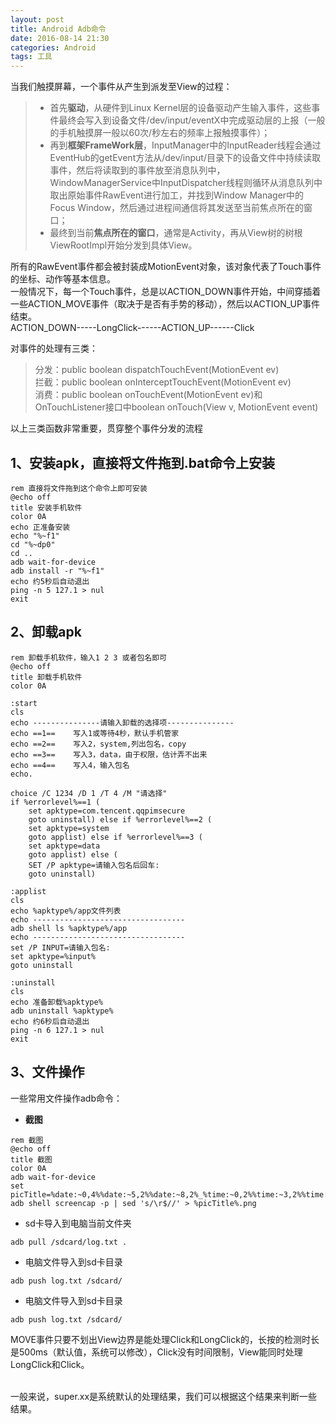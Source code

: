 ```yaml
---
layout: post
title: Android Adb命令
date: 2016-08-14 21:30
categories: Android
tags: 工具
---
```


当我们触摸屏幕，一个事件从产生到派发至View的过程：
>* 首先**驱动**，从硬件到Linux Kernel层的设备驱动产生输入事件，这些事件最终会写入到设备文件/dev/input/eventX中完成驱动层的上报（一般的手机触摸屏一般以60次/秒左右的频率上报触摸事件）；   
>* 再到**框架FrameWork层**，InputManager中的InputReader线程会通过EventHub的getEvent方法从/dev/input/目录下的设备文件中持续读取事件，然后将读取到的事件放至消息队列中，WindowManagerService中InputDispatcher线程则循环从消息队列中取出原始事件RawEvent进行加工，并找到Window Manager中的Focus Window，然后通过进程间通信将其发送至当前焦点所在的窗口；
>* 最终到当前**焦点所在的窗口**，通常是Activity，再从View树的树根ViewRootImpl开始分发到具体View。

所有的RawEvent事件都会被封装成MotionEvent对象，该对象代表了Touch事件的坐标、动作等基本信息。  
一般情况下，每一个Touch事件，总是以ACTION_DOWN事件开始，中间穿插着一些ACTION_MOVE事件（取决于是否有手势的移动），然后以ACTION_UP事件结束。  
ACTION_DOWN-----LongClick------ACTION_UP------Click

对事件的处理有三类：
>分发：public boolean dispatchTouchEvent(MotionEvent ev)  
>拦截：public boolean onInterceptTouchEvent(MotionEvent ev)  
>消费：public boolean onTouchEvent(MotionEvent ev)和OnTouchListener接口中boolean onTouch(View v, MotionEvent event)  

以上三类函数非常重要，贯穿整个事件分发的流程   

##  1、安装apk，直接将文件拖到.bat命令上安装
```
rem 直接将文件拖到这个命令上即可安装
@echo off
title 安装手机软件
color 0A
echo 正准备安装
echo "%~f1"
cd "%~dp0"
cd ..
adb wait-for-device
adb install -r "%~f1"
echo 约5秒后自动退出
ping -n 5 127.1 > nul
exit
```

## 2、卸载apk  
```
rem 卸载手机软件，输入1 2 3 或者包名即可
@echo off
title 卸载手机软件
color 0A

:start
cls
echo ---------------请输入卸载的选择项---------------
echo ==1==    写入1或等待4秒，默认手机管家
echo ==2==    写入2，system,列出包名，copy
echo ==3==    写入3，data，由于权限，估计弄不出来
echo ==4==    写入4，输入包名
echo.

choice /C 1234 /D 1 /T 4 /M "请选择"
if %errorlevel%==1 (
    set apktype=com.tencent.qqpimsecure 
    goto uninstall) else if %errorlevel%==2 (
    set apktype=system
    goto applist) else if %errorlevel%==3 (
    set apktype=data
    goto applist) else (
    SET /P apktype=请输入包名后回车:
    goto uninstall)

:applist
cls
echo %apktype%/app文件列表
echo ----------------------------------
adb shell ls %apktype%/app
echo ----------------------------------
set /P INPUT=请输入包名:
set apktype=%input%
goto uninstall

:uninstall
cls
echo 准备卸载%apktype%
adb uninstall %apktype%
echo 约6秒后自动退出
ping -n 6 127.1 > nul
exit  
```

## 3、文件操作   
一些常用文件操作adb命令：

* **截图**
```  
rem 截图
@echo off
title 截图
color 0A
adb wait-for-device
set picTitle=%date:~0,4%%date:~5,2%%date:~8,2%_%time:~0,2%%time:~3,2%%time:~6,2%_%time:~9,2%
adb shell screencap -p | sed 's/\r$//' > %picTitle%.png
```  
* sd卡导入到电脑当前文件夹
``` 
adb pull /sdcard/log.txt .
``` 
* 电脑文件导入到sd卡目录
``` 
adb push log.txt /sdcard/
``` 
* 电脑文件导入到sd卡目录
``` 
adb push log.txt /sdcard/
``` 

MOVE事件只要不划出View边界是能处理Click和LongClick的，长按的检测时长是500ms（默认值，系统可以修改），Click没有时间限制，View能同时处理LongClick和Click。 


<br />
一般来说，super.xx是系统默认的处理结果，我们可以根据这个结果来判断一些结果。